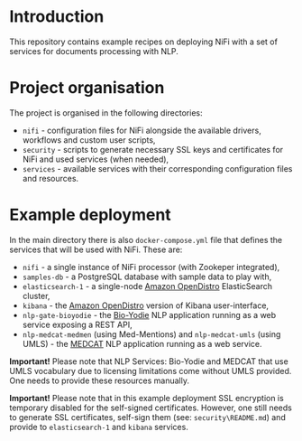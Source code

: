 # Introduction
This repository contains example recipes on deploying NiFi with a set of services for documents processing with NLP.

# Project organisation
The project is organised in the following directories:
- `nifi` - configuration files for NiFi alongside the available drivers, workflows and custom user scripts,
- `security` - scripts to generate necessary SSL keys and certificates for NiFi and used services (when needed),
- `services` - available services with their corresponding configuration files and resources.

# Example deployment
In the main directory there is also `docker-compose.yml` file that defines the services that will be used with NiFi. These are:
- `nifi` - a single instance of NiFi processor (with Zookeper integrated),
- `samples-db` - a PostgreSQL database with sample data to play with,
- `elasticsearch-1` - a single-node [Amazon OpenDistro](https://opendistro.github.io/for-elasticsearch/) ElasticSearch cluster, 
- `kibana` - the [Amazon OpenDistro](https://opendistro.github.io/for-elasticsearch/) version of Kibana user-interface,
- `nlp-gate-bioyodie` - the [Bio-Yodie](https://github.com/GateNLP/Bio-YODIE) NLP application running as a web service exposing a REST API,
- `nlp-medcat-medmen` (using Med-Mentions) and `nlp-medcat-umls` (using UMLS) - the [MEDCAT](https://github.com/CogStack/CAT/) NLP application running as a web service.

**Important!**
Please note that NLP Services: Bio-Yodie and MEDCAT that use UMLS vocabulary due to licensing limitations come without UMLS provided. One needs to provide these resources manually.

**Important!**
Please note that in this example deployment SSL encryption is temporary disabled for the self-signed certificates. However, one still needs to generate SSL certificates, self-sign them (see: `security\README.md`) and provide to `elasticsearch-1` and `kibana` services.
